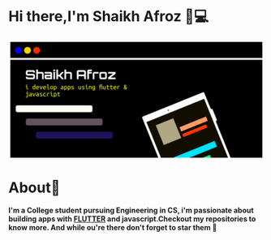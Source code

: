 
# Hi there,I'm Shaikh Afroz 👋💻


<img src="https://github.com/Afroz-Shaikh/Afroz-Shaikh/blob/master/icons/afroz.png" alt="s1" width="1000">

# About🤔
<b>I'm a College student pursuing Engineering in CS, i'm passionate about building apps with <a href="https://flutter.dev/"> FLUTTER</a> and javascript.Checkout my repositories to know more. And while ou're there don't forget to star them 🌟</b>


 
